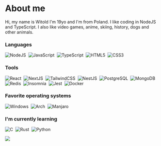 # About me
Hi, my name is Witold I'm 19yo and I'm from Poland. I like coding in NodeJS and TypeScript.
I also like video games, anime, skiing, history, dogs and other animals.

### Languages
![NodeJS](https://img.shields.io/badge/Node.js-43853D?style=for-the-badge&logo=node.js&logoColor=white)&nbsp;
![JavaScript](https://img.shields.io/badge/javascript-%23323330.svg?style=for-the-badge&logo=javascript&logoColor=%23F7DF1E)&nbsp;
![TypeScript](https://img.shields.io/badge/typescript-%23007ACC.svg?style=for-the-badge&logo=typescript&logoColor=white)&nbsp;
![HTML5](https://img.shields.io/badge/html5-%23E34F26.svg?style=for-the-badge&logo=html5&logoColor=white)&nbsp;
![CSS3](https://img.shields.io/badge/css3-%231572B6.svg?style=for-the-badge&logo=css3&logoColor=white)&nbsp;

### Tools
![React](https://img.shields.io/badge/React-20232A?style=for-the-badge&logo=react&logoColor=61DAFB)&nbsp;
![NextJS](https://camo.githubusercontent.com/8552f38715af0ea9f364801b055f7a2448812b49075860983d53a81414349623/68747470733a2f2f696d672e736869656c64732e696f2f7374617469632f76313f7374796c653d666f722d7468652d6261646765266d6573736167653d4e6578742e6a7326636f6c6f723d303030303030266c6f676f3d4e6578742e6a73266c6f676f436f6c6f723d464646464646266c6162656c3d)&nbsp;
![TailwindCSS](https://img.shields.io/badge/tailwindcss-%2338B2AC.svg?style=for-the-badge&logo=tailwind-css&logoColor=white)&nbsp;
![NestJS](https://img.shields.io/badge/Nest.js-E0234E?style=for-the-badge&logo=nestjs&logoColor=white)&nbsp;
![PostgreSQL](https://img.shields.io/badge/PostgreSQL-316192?style=for-the-badge&logo=postgresql&logoColor=white)&nbsp;
![MongoDB](https://img.shields.io/badge/MongoDB-4EA94B?style=for-the-badge&logo=mongodb&logoColor=white)&nbsp;
![Redis](https://img.shields.io/badge/Redis-DC382D?style=for-the-badge&logo=redis&logoColor=white)&nbsp;
![Insomnia](https://img.shields.io/badge/Insomnia-black?style=for-the-badge&logo=insomnia&logoColor=5849BE)&nbsp;
![Jest](https://img.shields.io/badge/-jest-%23C21325?style=for-the-badge&logo=jest&logoColor=white)&nbsp;
![Docker](https://img.shields.io/badge/Docker-2496ED?style=for-the-badge&logo=docker&logoColor=white)&nbsp;


### Favorite operating systems
![Windows](https://camo.githubusercontent.com/822807a1e77754e8f7eda38b7ca7af442d261b38e332d4ce5b3154526221c379/68747470733a2f2f696d672e736869656c64732e696f2f7374617469632f76313f7374796c653d666f722d7468652d6261646765266d6573736167653d57696e646f777326636f6c6f723d303037384436266c6f676f3d57696e646f7773266c6f676f436f6c6f723d464646464646266c6162656c3d)&nbsp;
![Arch](https://img.shields.io/badge/Arch%20Linux-1793D1?logo=arch-linux&logoColor=fff&style=for-the-badge)&nbsp;
![Manjaro](https://img.shields.io/badge/Manjaro-34be5b?style=for-the-badge&logo=manjaro&logoColor=white)&nbsp;


### I'm currently learning
![C](https://img.shields.io/badge/c-%2300599C.svg?style=for-the-badge&logo=c&logoColor=white)&nbsp;
![Rust](https://img.shields.io/badge/rust-%23000000.svg?style=for-the-badge&logo=rust&logoColor=white)&nbsp;
![Python](https://img.shields.io/badge/python-3670A0?style=for-the-badge&logo=python&logoColor=ffdd54)&nbsp;

  <img align="center" src="https://github-readme-stats.vercel.app/api?username=PoProstuWitold&count_private=true&show_icons=true&title_color=3C873A&theme=transparent" />

